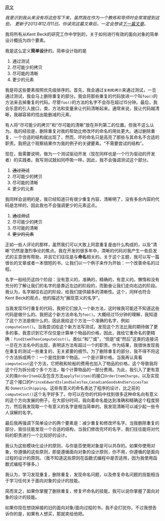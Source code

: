 [原文](http://www.jbrains.ca/permalink/the-four-elements-of-simple-design) 

*我意识到我从来没有将这些写下来，虽然我在作为一个教练和导师时会常常提到这些。
更新于2013年12月11日。你读完这篇文章后，一定会想读[下一篇文章](http://link.jbrains.ca/1crSZP9)。*

我将所有从Kent Beck的研究工作中学到的，关于如何进行有效的面向对象的简单设计概括为四个要素。

我是这么定义**简单设计**的。简单设计指的是
1.  通过测试
1.  尽可能少的拷贝
1.  尽可能的清晰
1.  更少的元素

我是将这些要素按照优先级排序的。首先，我会通过`复制和拷贝`来通过测试，一旦通过测试，我会马上删除重复的部分。我会将那些重复的代码放进一个叫`foo()`的方法来去掉重复的代码。尽管`foo()`的方法的名字不会存在超过15分钟。最后，我会乐意的引入接口，类，方法和变量来让代码清晰起来。通常来说，我让代码越清晰，我越容易的找出能删减的元素。

有人将“尽可能少的拷贝”和“尽可能的清晰”放在并列第二的位置。但我不这么认为。我的经验是，删除重复对我的帮助比修改坏的命名的用处更大。通过删除重复，一个合适的结构就出现了，然而，坏的命名只是高亮了那些与其命名不合适的职责。我把这个观察结果作为我的例子的关键要素。“不需要尝试的结构”。

现在，我需要说明，做为一个测试驱动开发（现在同样也是一个行为驱动的开发者）的实践者。我写测试就如同呼吸一样。因此，我不会强调测试这个部分。

1.  ~~通过测试~~
1.  尽可能少的拷贝
1.  尽可能的清晰
1.  更少的元素

我同样会说明的是，我已经知道只有很少重复内容，清晰明了，没有多余内容的代码是怎样的，因此我也不会强调更少的元素这点。

1.  ~~通过测试~~
1.  尽可能少的拷贝
1.  尽可能的清晰
1.  ~~更少的元素~~

正如一些人评论的那样，虽然我们可以大致上同意重复是由什么构成的，以及“清晰”仍然是激烈争论的焦点。我在开发的很多年中，清晰的代码对我产生一些启发式的主意很有帮助，并且它们往往是与**命名**相关的。关于这个主题，我可以写一篇很长的文章或者一本很短的书，让我们以一个例子来作为开始：一个改善命名的过程。

名字一般经历这四个阶段：没有意义的，准确的，精确的，有意义的。懒惰和没有充分的了解让我们的名字的是靠近左边的阶段的，而勤奋让我们走向右边的阶段。我认为，名字越往右边的阶段，给我们提供越多的清晰性。这个，同样也符合Kent Beck的观点，他的描述为“展现意义的名字”。

当我发现15行重复的代码，我把它们放入一个新方法，这时候我可能还不知道这些代码是做什么的。我把这个新方法命名为`foo()`。大概经过15分钟的理解，我知道了这个方法是做什么的，因此我给这个方法一个准确的名字，例如`computeCost()`。当我尝试给这个新方法写测试，发现这个方法比我的期待做了更多的事，我意识到它不仅仅是计算单个物品的价格，因此，我给它重命名的更精确：`findItemThenComputeCost()`。类似:“和”,"或"，“但是”或“然后”这类的连接词一旦在方法名中的出现，表明该方法有超过一个的职责。作为结果，我很快发现我在重复的测试一些重复的，无关紧要的细节。为了删除重复的部分，我不得不将这个方法拆成两个：一个是找到单个物品，一个是计算价格。当我再认真看`computeCost`这个方法，它把税和轮船的费用也加入了物品的价格，这个导致我将这个行为拆分成个多个方法，每个计算物品的一部分费用。为此，我引入了更有意义的类`OrderItem`以及包含方法`applyTo(item)`的接口`OrderItemCharge`，以及实现了这个接口的`PrinceEdwardIslandSalesTax`,`CanadianGoodsAndServicesTax`
和 `DomesticShipping`。这些有意义的命名表达了程序的设计，比之前的`computeCost()`这个名字好多了。你可以在你的代码中找到很多这种命名向有意义的这个方向发展的例子。在大部分时间，我向着命名能达到准确和精确这个程度努力，然后我发现取一个有意义的名字是相当简单的。我发现清晰可以减少起一些令人误解的名字。

最后我再强调下简单设计的两个要素是：减少重复和修改坏名字。当我删除重复的部分，我往往能发现一个合适的结构，当我们修改完坏的名字，我们往往能将对代码的职责进行一个比较好的设计。

我认为这些模块化设计的原则，与你是否使用对象是可以共存的。如果你使用对象，你遵循的这些原则，即是遵循面向对象的设计原则，你不用，你遵循的是面向过程的设计的原则。（我不知道这些原则在函数式编程中是否适用，因为我使用函数式编程不够多。）

我认为，学习发现重复，删除重复，发现命名问题，以及修复命名问题的技能相当于学习任何关于面向对象的设计的技能。

简而言之，如果你掌握了删除重复，修复坏命名的技能，我可以说你掌握了面向对象的设计的技能。

如果你现在想烧掉接的旧的面向对象/面向过程的书，我不会打扰你，不过我想告诉你的是，如果有人想买，那就卖给他把。

